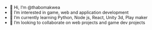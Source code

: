 - 👋 Hi, I’m @thabomakwea
- 👀 I’m interested in game, web and application development
- 🌱 I’m currently learning Python, Node js, React, Unity 3d, Play maker
- 💞️ I’m looking to collaborate on web projects and game dev projects

<!---
thabomakwea/thabomakwea is a ✨ special ✨ repository because its `README.md` (this file) appears on your GitHub profile.
You can click the Preview link to take a look at your changes.
--->
